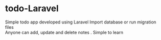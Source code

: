 # todo-Laravel
Simple todo app developed using Laravel
Import database or run migration files <br>
Anyone can add, update and delete notes .
Simple to learn
